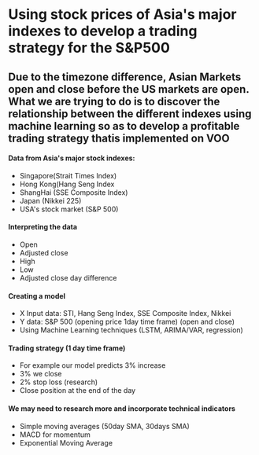 # Using stock prices of Asia's major indexes to develop a trading strategy for the S&P500 
## Due to the timezone difference, Asian Markets open and close before the US markets are open. What we are trying to do is to discover the relationship between the different indexes using machine learning so as to develop a profitable trading strategy thatis implemented on VOO
#### Data from Asia's major stock indexes:
- Singapore(Strait Times Index)
- Hong Kong(Hang Seng Index
- ShangHai (SSE Composite Index)
- Japan (Nikkei 225) 
- USA's stock market (S&P 500)

#### Interpreting the data
- Open
- Adjusted close
- High
- Low
- Adjusted close day difference
#### Creating a model
- X Input data: STI, Hang Seng Index, SSE Composite Index, Nikkei
- Y data: S&P 500 (opening price 1day time frame) (open and close)
- Using Machine Learning techniques (LSTM, ARIMA/VAR, regression) 

#### Trading strategy (1 day time frame)
- For example our model predicts 3% increase
- 3% we close 
- 2% stop loss (research)
-  Close position at the end of the day

#### We may need to research more and incorporate technical indicators
- Simple moving averages (50day SMA, 30days SMA)
- MACD for momentum
- Exponential Moving Average
